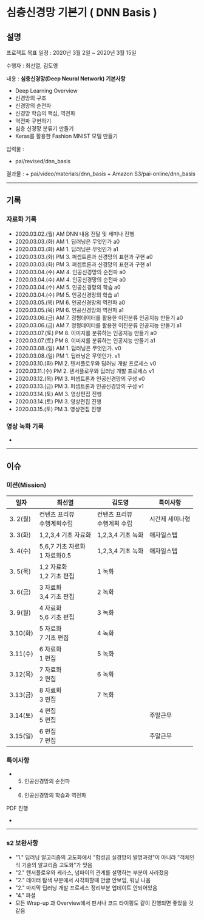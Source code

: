 # 심층신경망 기본기 ( DNN Basis )

## 설명

프로젝트 목표 일정 : 2020년 3월 2일 ~ 2020년 3월 15일

수행자 : 최선열, 김도영

내용 : **심층신경망(Deep Neural Network) 기본사항**
  + Deep Learning Overview
  + 신경망의 구조
  + 신경망의 순전파
  + 신경망 학습의 핵심, 역전파
  + 역전파 구현하기
  + 심층 신경망 분류기 만들기
  + Keras를 활용한 Fashion MNIST 모델 만들기

입력물 :
  + pai/revised/dnn_basis 

결과물 : 
    + pai/video/materials/dnn_basis
    + Amazon S3/pai-online/dnn_basis



---
## 기록

### 자료화 기록
+ 2020.03.02.(월) AM DNN 내용 전달 및 세미나 진행
+ 2020.03.03.(화) AM 1. 딥러닝은 무엇인가 a0
+ 2020.03.03.(화) AM 1. 딥러닝은 무엇인가 a1
+ 2020.03.03.(화) PM 3. 퍼셉트론과 신경망의 표현과 구현 a0
+ 2020.03.03.(화) PM 3. 퍼셉트론과 신경망의 표현과 구현 a1
+ 2020.03.04.(수) AM 4. 인공신경망의 순전파 a0
+ 2020.03.04.(수) AM 4. 인공신경망의 순전파 a0
+ 2020.03.04.(수) AM 5. 인공신경망의 학습 a0
+ 2020.03.04.(수) PM 5. 인공신경망의 학습 a1
+ 2020.03.05.(목) PM 6. 인공신경망의 역전파 a0
+ 2020.03.05.(목) PM 6. 인공신경망의 역전파 a1
+ 2020.03.06.(금) AM 7. 정형데이터를 활용한 이진분류 인공지능 만들기 a0
+ 2020.03.06.(금) AM 7. 정형데이터를 활용한 이진분류 인공지능 만들기 a1
+ 2020.03.07.(토) PM 8. 이미지를 분류하는 인공지능 만들기 a0
+ 2020.03.07.(토) PM 8. 이미지를 분류하는 인공지능 만들기 a1
+ 2020.03.08.(일) AM 1. 딥러닝은 무엇인가. v0
+ 2020.03.08.(일) PM 1. 딥러닝은 무엇인가. v1
+ 2020.03.10.(화) PM 2. 텐서플로우와 딥러닝 개발 프로세스 v0
+ 2020.03.11.(수) PM 2. 텐서플로우와 딥러닝 개발 프로세스 v1
+ 2020.03.12.(목) PM 3. 퍼셉트론과 인공신경망의 구성 v0
+ 2020.03.13.(금) PM 3. 퍼셉트론과 인공신경망의 구성 v1
+ 2020.03.14.(토) AM 3. 영상편집 진행
+ 2020.03.14.(토) PM 3. 영상편집 진행
+ 2020.03.15.(토) PM 3. 영상편집 진행

### 영상 녹화 기록
+ 


---
## 이슈

### 미션(Mission)

| 일자 | 최선열 | 김도영 | 특이사항 |
|---  |--- |--- |--- |
|3. 2(월) | 컨텐츠 프리뷰<br> 수행계획수립 | 컨텐츠 프리뷰<br>수행계획 수립 | 시간제 세미나형 |
|3. 3(화) | 1,2,3,4 기초 자료화 | 1,2,3,4 기초 녹화 | 애자일스텝 |
|3. 4(수) | 5,6,7 기초 자료화<br> 1 자료화0.5 | 1,2,3,4 기초 녹화 | 애자일스텝 |
|3. 5(목) | 1,2 자료화<br> 1,2 기초 편집 | 1 녹화 | |
|3. 6(금) | 3 자료화<br> 3,4 기초 편집 | 2 녹화 | |
|3. 9(월) | 4 자료화<br> 5,6 기초 편집 | 3 녹화 | |
|3.10(화) | 5 자료화<br> 7 기초 편집 | 4 녹화 | |
|3.11(수) | 6 자료화<br> 1 편집 | 5 녹화 | |
|3.12(목) | 7 자료화<br> 2 편집 | 6 녹화 | |
|3.13(금) | 8 자료화<br> 3 편집 | 7 녹화 | |
|3.14(토) | 4 편집<br>5 편집 |  | 주말근무 |
|3.15(일) | 6 편집<br>7 편집 |  | 주말근무 |


### 특이사항

+ 5. 인공신경망의 순전파
+ 6. 인공신경망의 학습과 역전파

PDF 진행


- 

--- 

### s2 보완사항

+ "1." 딥러닝 알고리즘의 고도화에서 "합성곱 실경망의 발명과정"이 아니라 "객체인식 기술의 알고리즘 고도화"가 맞음
+ "2." 텐서플로우와 케라스, 넘파이의 관계를 설명하는 부분이 사라졌음
+ "2." 데이터 탐색 부분에서 시각화할때 안글 안보임, 워닝 나옴
+ "2." 마지막 딥러닝 개발 프로세스 정리부분 업데이트 안되어있음
+ "4." 파셜
+ 모든 Wrap-up 과 Overview에서 판서나 코드 타이핑도 같이 진행되면 좋았을 것 같음